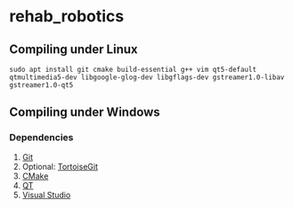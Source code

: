 # rehab_robotics

## Compiling under Linux

```
sudo apt install git cmake build-essential g++ vim qt5-default qtmultimedia5-dev libgoogle-glog-dev libgflags-dev gstreamer1.0-libav gstreamer1.0-qt5
```

## Compiling under Windows

### Dependencies

1. [Git](https://gitforwindows.org/)
2. Optional: [TortoiseGit](https://tortoisegit.org/download/)
3. [CMake](https://github.com/Kitware/CMake/releases/download/v3.20.0-rc2/cmake-3.20.0-rc2-windows-x86_64.msi)
4. [QT](https://www.qt.io/download-thank-you?os=windows&hsLang=en)
5. [Visual Studio](https://visualstudio.microsoft.com/downloads/)
